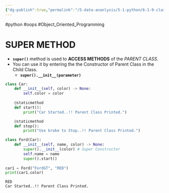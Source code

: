```yaml
---
{"dg-publish":true,"permalink":"/5-data-ananlysis/5-1-python/6-1-9-classes-and-objects/9-python-super-method/","noteIcon":""}
---
```


#python #oops #Object_Oriented_Programming 
# SUPER METHOD 
- **`super()`** method is used to **ACCESS METHODS** of the *PARENT CLASS.*
- You can use it by entering the the Constructor of Parent Class in the Child Class. 
	- **`super().__init__(parameter)`**
```Python 
class Car:
    def __init__(self, color) -> None:
        self.color = color
        
    @staticmethod
    def start():
        print("Car Started..!! Parent Class Printed.")

    @staticmethod
    def stop():
        print("Use brake to Stop..!! Parent Class Printed.")

class Ford(Car):
    def __init__(self, name, color) -> None:
        super().__init__(color) # Super Constructor
        self.name = name
        super().start()
        
car1 = Ford("FordGT", "RED")
print(car1.color)
```

```Output
RED
Car Started..!! Parent Class Printed.
```